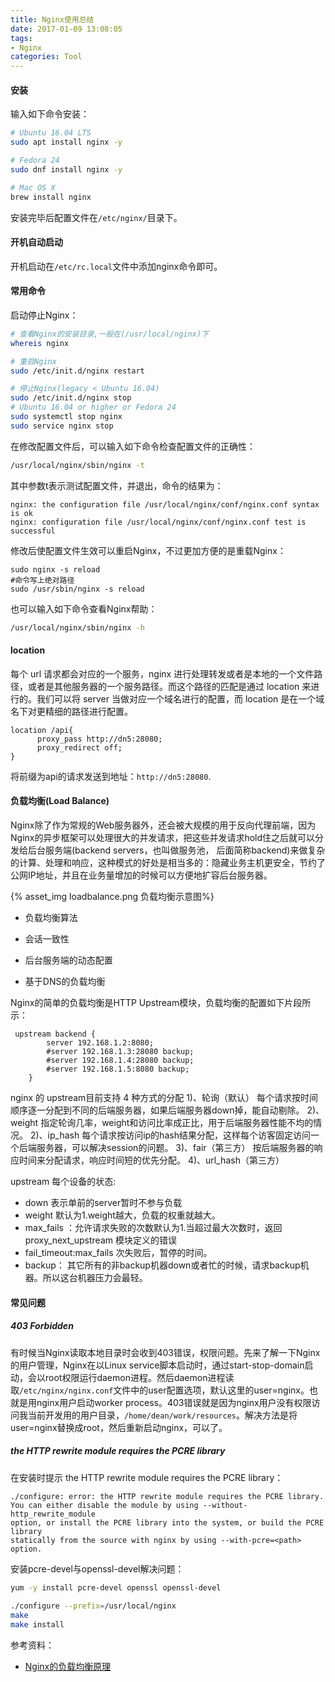 ```yaml
---
title: Nginx使用总结
date: 2017-01-09 13:08:05
tags:
- Nginx
categories: Tool
---
```


#### 安装

输入如下命令安装：

```Bash
# Ubuntu 16.04 LTS
sudo apt install nginx -y

# Fedora 24
sudo dnf install nginx -y

# Mac OS X
brew install nginx
```

安装完毕后配置文件在`/etc/nginx/`目录下。

<!-- more -->

#### 开机自动启动

开机启动在`/etc/rc.local`文件中添加nginx命令即可。

#### 常用命令

启动停止Nginx：

```Bash
# 查看Nginx的安装目录,一般在(/usr/local/nginx)下
whereis nginx

# 重启Nginx
sudo /etc/init.d/nginx restart

# 停止Nginx(legacy < Ubuntu 16.04)
sudo /etc/init.d/nginx stop
# Ubuntu 16.04 or higher or Fedora 24
sudo systemctl stop nginx
sudo service nginx stop
```

在修改配置文件后，可以输入如下命令检查配置文件的正确性：

```Bash
/usr/local/nginx/sbin/nginx -t
```

其中参数t表示测试配置文件，并退出，命令的结果为：

```
nginx: the configuration file /usr/local/nginx/conf/nginx.conf syntax is ok
nginx: configuration file /usr/local/nginx/conf/nginx.conf test is successful
```

修改后使配置文件生效可以重启Nginx，不过更加方便的是重载Nginx：

```shell
sudo nginx -s reload
#命令写上绝对路径
sudo /usr/sbin/nginx -s reload
```

也可以输入如下命令查看Nginx帮助：

```Bash
/usr/local/nginx/sbin/nginx -h
```

#### location

每个 url 请求都会对应的一个服务，nginx 进行处理转发或者是本地的一个文件路径，或者是其他服务器的一个服务路径。而这个路径的匹配是通过 location 来进行的。我们可以将 server 当做对应一个域名进行的配置，而 location 是在一个域名下对更精细的路径进行配置。

```
location /api{
      proxy_pass http://dn5:28080;
      proxy_redirect off;
}
```

将前缀为api的请求发送到地址：`http://dn5:28080`.

#### 负载均衡(Load Balance)

Nginx除了作为常规的Web服务器外，还会被大规模的用于反向代理前端，因为Nginx的异步框架可以处理很大的并发请求，把这些并发请求hold住之后就可以分发给后台服务端(backend servers，也叫做服务池， 后面简称backend)来做复杂的计算、处理和响应，这种模式的好处是相当多的：隐藏业务主机更安全，节约了公网IP地址，并且在业务量增加的时候可以方便地扩容后台服务器。

{% asset_img loadbalance.png 负载均衡示意图%}

* 负载均衡算法

* 会话一致性

* 后台服务端的动态配置

* 基于DNS的负载均衡

Nginx的简单的负载均衡是HTTP Upstream模块，负载均衡的配置如下片段所示：

```
 upstream backend {
        server 192.168.1.2:8080;
        #server 192.168.1.3:28080 backup;
        #server 192.168.1.4:28080 backup;
        #server 192.168.1.5:8080 backup;
    }
```

nginx 的 upstream目前支持 4 种方式的分配
1)、轮询（默认）
      每个请求按时间顺序逐一分配到不同的后端服务器，如果后端服务器down掉，能自动剔除。
2)、weight
      指定轮询几率，weight和访问比率成正比，用于后端服务器性能不均的情况。
2)、ip_hash
      每个请求按访问ip的hash结果分配，这样每个访客固定访问一个后端服务器，可以解决session的问题。 
3)、fair（第三方）
      按后端服务器的响应时间来分配请求，响应时间短的优先分配。 
4)、url_hash（第三方）

upstream 每个设备的状态:

* down 表示单前的server暂时不参与负载
* weight  默认为1.weight越大，负载的权重就越大。
* max_fails ：允许请求失败的次数默认为1.当超过最大次数时，返回proxy_next_upstream 模块定义的错误
* fail_timeout:max_fails 次失败后，暂停的时间。
* backup： 其它所有的非backup机器down或者忙的时候，请求backup机器。所以这台机器压力会最轻。

#### 常见问题

##### 403 Forbidden

有时候当Nginx读取本地目录时会收到403错误，权限问题。先来了解一下Nginx的用户管理，Nginx在以Linux service脚本启动时，通过start-stop-domain启动，会以root权限运行daemon进程。然后daemon进程读取`/etc/nginx/nginx.conf`文件中的user配置选项，默认这里的user=nginx。也就是用nginx用户启动worker process。403错误就是因为nginx用户没有权限访问我当前开发用的用户目录，`/home/dean/work/resources`。解决方法是将user=nginx替换成root，然后重新启动nginx，可以了。

#####  the HTTP rewrite module requires the PCRE library

在安装时提示 the HTTP rewrite module requires the PCRE library：

```
./configure: error: the HTTP rewrite module requires the PCRE library.
You can either disable the module by using --without-http_rewrite_module
option, or install the PCRE library into the system, or build the PCRE library
statically from the source with nginx by using --with-pcre=<path> option.
```

安装pcre-devel与openssl-devel解决问题：

```Bash
yum -y install pcre-devel openssl openssl-devel
 
./configure --prefix=/usr/local/nginx
make
make install
```

参考资料：

* [Nginx的负载均衡原理](http://kb.cnblogs.com/page/559213/)